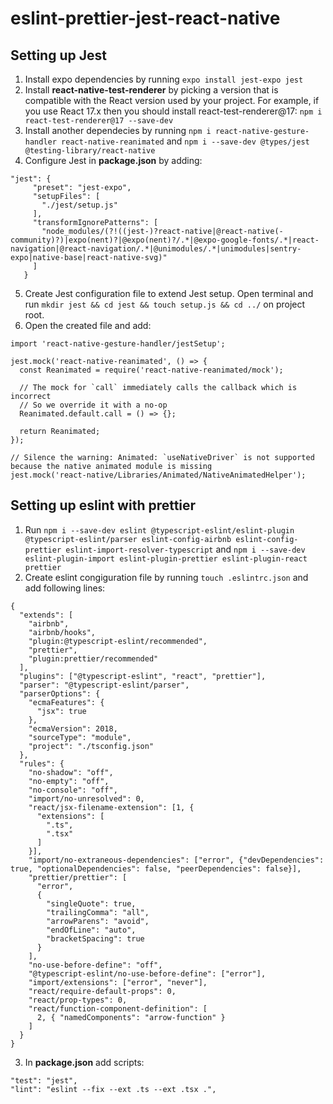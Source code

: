 # eslint-prettier-jest-react-native

## Setting up Jest

1. Install expo dependencies by running `expo install jest-expo jest`
2. Install **react-native-test-renderer** by picking a version that is compatible with the React version used by your project. For example, if you use React 17.x then you should install react-test-renderer@17: `npm i react-test-renderer@17 --save-dev`
3. Install another dependecies by running `npm i react-native-gesture-handler react-native-reanimated` and `npm i --save-dev @types/jest @testing-library/react-native`
4. Configure Jest in **package.json** by adding:
```
"jest": {
     "preset": "jest-expo",
     "setupFiles": [
       "./jest/setup.js"
     ],
     "transformIgnorePatterns": [
       "node_modules/(?!((jest-)?react-native|@react-native(-community)?)|expo(nent)?|@expo(nent)?/.*|@expo-google-fonts/.*|react-navigation|@react-navigation/.*|@unimodules/.*|unimodules|sentry-expo|native-base|react-native-svg)"
     ]
   } 
```
5. Create Jest configuration file to extend Jest setup. Open terminal and run `mkdir jest && cd jest && touch setup.js && cd ../` on project root.
6. Open the created file and add:
```
import 'react-native-gesture-handler/jestSetup';

jest.mock('react-native-reanimated', () => {
  const Reanimated = require('react-native-reanimated/mock');

  // The mock for `call` immediately calls the callback which is incorrect
  // So we override it with a no-op
  Reanimated.default.call = () => {};

  return Reanimated;
});

// Silence the warning: Animated: `useNativeDriver` is not supported because the native animated module is missing
jest.mock('react-native/Libraries/Animated/NativeAnimatedHelper');
```

## Setting up eslint with prettier

1. Run `npm i --save-dev eslint @typescript-eslint/eslint-plugin @typescript-eslint/parser eslint-config-airbnb eslint-config-prettier eslint-import-resolver-typescript` and `npm i --save-dev eslint-plugin-import eslint-plugin-prettier eslint-plugin-react prettier`
2. Create eslint congiguration file by running `touch .eslintrc.json` and add following lines:
```
{
  "extends": [
    "airbnb",
    "airbnb/hooks",
    "plugin:@typescript-eslint/recommended",
    "prettier",
    "plugin:prettier/recommended"
  ],
  "plugins": ["@typescript-eslint", "react", "prettier"],
  "parser": "@typescript-eslint/parser",
  "parserOptions": {
    "ecmaFeatures": {
      "jsx": true
    },
    "ecmaVersion": 2018,
    "sourceType": "module",
    "project": "./tsconfig.json"
  },
  "rules": {
    "no-shadow": "off",
    "no-empty": "off",
    "no-console": "off",
    "import/no-unresolved": 0,
    "react/jsx-filename-extension": [1, {
      "extensions": [
        ".ts",
        ".tsx"
      ]
    }],
    "import/no-extraneous-dependencies": ["error", {"devDependencies": true, "optionalDependencies": false, "peerDependencies": false}],
    "prettier/prettier": [
      "error",
      {
        "singleQuote": true,
        "trailingComma": "all",
        "arrowParens": "avoid",
        "endOfLine": "auto",
        "bracketSpacing": true
      }
    ],
    "no-use-before-define": "off",
    "@typescript-eslint/no-use-before-define": ["error"],
    "import/extensions": ["error", "never"],
    "react/require-default-props": 0,
    "react/prop-types": 0,
    "react/function-component-definition": [
      2, { "namedComponents": "arrow-function" }
    ]
  }
}
```
3. In **package.json** add scripts:
```
"test": "jest",
"lint": "eslint --fix --ext .ts --ext .tsx .",
```
